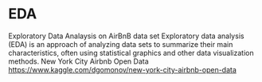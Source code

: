 # EDA
Exploratory Data Analaysis on AirBnB data set
Exploratory data analysis (EDA) is an approach of analyzing data sets to summarize their main characteristics, often using statistical graphics and other data visualization methods.
New York City Airbnb Open Data
https://www.kaggle.com/dgomonov/new-york-city-airbnb-open-data
